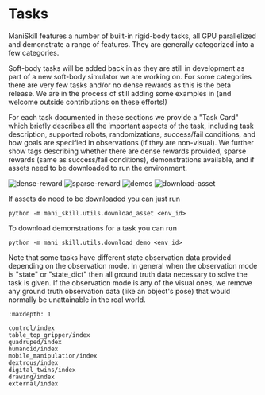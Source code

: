 # Tasks

[asset-badge]: https://img.shields.io/badge/download%20asset-yes-blue.svg
[dense-reward-badge]: https://img.shields.io/badge/dense%20reward-yes-green.svg
[no-dense-reward-badge]: https://img.shields.io/badge/dense%20reward-no-red.svg
[sparse-reward-badge]: https://img.shields.io/badge/sparse%20reward-yes-green.svg
[no-sparse-reward-badge]: https://img.shields.io/badge/sparse%20reward-no-red.svg
[demos-badge]: https://img.shields.io/badge/demos-yes-green.svg
ManiSkill features a number of built-in rigid-body tasks, all GPU parallelized and demonstrate a range of features. They are generally categorized into a few categories.

Soft-body tasks will be added back in as they are still in development as part of a new soft-body simulator we are working on. For some categories there are very few tasks and/or no dense rewards as this is the beta release. We are in the process of still adding some examples in (and welcome outside contributions on these efforts!)

For each task documented in these sections we provide a "Task Card" which briefly describes all the important aspects of the task, including task description, supported robots, randomizations, success/fail conditions, and how goals are specified in observations (if they are non-visual). We further show tags describing whether there are dense rewards provided, sparse rewards (same as success/fail conditions), demonstrations available, and if assets need to be downloaded to run the environment.

![dense-reward][dense-reward-badge]
![sparse-reward][sparse-reward-badge]
![demos][demos-badge]
![download-asset][asset-badge]

If assets do need to be downloaded you can just run

```python -m mani_skill.utils.download_asset <env_id>```

To download demonstrations for a task you can run

```python -m mani_skill.utils.download_demo <env_id>```

Note that some tasks have different state observation data provided depending on the observation mode. In general when the observation mode is "state" or "state_dict" then all ground truth data necessary to solve the task is given. If the observation mode is any of the visual ones, we remove any ground truth observation data (like an object's pose) that would normally be unattainable in the real world.

```{toctree}
:maxdepth: 1

control/index
table_top_gripper/index
quadruped/index
humanoid/index
mobile_manipulation/index
dextrous/index
digital_twins/index
drawing/index
external/index
```
